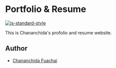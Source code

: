 # Portfolio & Resume
[![js-standard-style](https://img.shields.io/badge/code%20style-standard-brightgreen.svg)](http://standardjs.com/)

This is Chananchida's profolio and resume website.

## Author
 -  [Chananchida Fuachai](github.io/chiiida)
